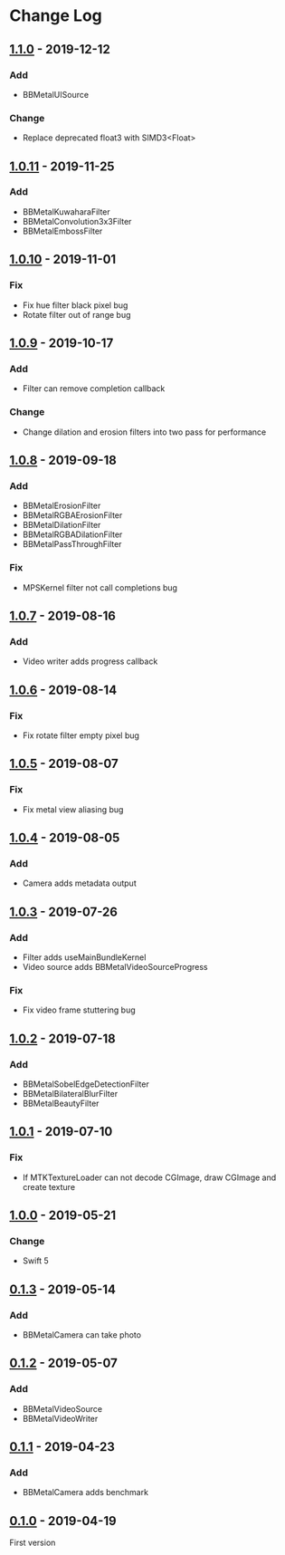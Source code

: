 # Change Log

## [1.1.0](https://github.com/Silence-GitHub/BBMetalImage/releases/tag/1.1.0) - 2019-12-12

### Add

- BBMetalUISource

### Change

- Replace deprecated float3 with SIMD3\<Float\>

## [1.0.11](https://github.com/Silence-GitHub/BBMetalImage/releases/tag/1.0.11) - 2019-11-25

### Add

- BBMetalKuwaharaFilter
- BBMetalConvolution3x3Filter
- BBMetalEmbossFilter

## [1.0.10](https://github.com/Silence-GitHub/BBMetalImage/releases/tag/1.0.10) - 2019-11-01

### Fix

- Fix hue filter black pixel bug
- Rotate filter out of range bug

## [1.0.9](https://github.com/Silence-GitHub/BBMetalImage/releases/tag/1.0.9) - 2019-10-17

### Add

- Filter can remove completion callback

### Change

- Change dilation and erosion filters into two pass for performance

## [1.0.8](https://github.com/Silence-GitHub/BBMetalImage/releases/tag/1.0.8) - 2019-09-18

### Add

- BBMetalErosionFilter
- BBMetalRGBAErosionFilter
- BBMetalDilationFilter
- BBMetalRGBADilationFilter
- BBMetalPassThroughFilter

### Fix

- MPSKernel filter not call completions bug

## [1.0.7](https://github.com/Silence-GitHub/BBMetalImage/releases/tag/1.0.7) - 2019-08-16

### Add

- Video writer adds progress callback

## [1.0.6](https://github.com/Silence-GitHub/BBMetalImage/releases/tag/1.0.6) - 2019-08-14

### Fix

- Fix rotate filter empty pixel bug

## [1.0.5](https://github.com/Silence-GitHub/BBMetalImage/releases/tag/1.0.5) - 2019-08-07

### Fix

- Fix metal view aliasing bug

## [1.0.4](https://github.com/Silence-GitHub/BBMetalImage/releases/tag/1.0.4) - 2019-08-05

### Add

- Camera adds metadata output

## [1.0.3](https://github.com/Silence-GitHub/BBMetalImage/releases/tag/1.0.3) - 2019-07-26

### Add

- Filter adds useMainBundleKernel
- Video source adds BBMetalVideoSourceProgress

### Fix

- Fix video frame stuttering bug

## [1.0.2](https://github.com/Silence-GitHub/BBMetalImage/releases/tag/1.0.2) - 2019-07-18

### Add

- BBMetalSobelEdgeDetectionFilter
- BBMetalBilateralBlurFilter
- BBMetalBeautyFilter

## [1.0.1](https://github.com/Silence-GitHub/BBMetalImage/releases/tag/1.0.1) - 2019-07-10

### Fix

- If MTKTextureLoader can not decode CGImage, draw CGImage and create texture

## [1.0.0](https://github.com/Silence-GitHub/BBMetalImage/releases/tag/1.0.0) - 2019-05-21

### Change

- Swift 5

## [0.1.3](https://github.com/Silence-GitHub/BBMetalImage/releases/tag/0.1.3) - 2019-05-14

### Add

- BBMetalCamera can take photo

## [0.1.2](https://github.com/Silence-GitHub/BBMetalImage/releases/tag/0.1.2) - 2019-05-07

### Add

- BBMetalVideoSource
- BBMetalVideoWriter

## [0.1.1](https://github.com/Silence-GitHub/BBMetalImage/releases/tag/0.1.1) - 2019-04-23

### Add

- BBMetalCamera adds benchmark

## [0.1.0](https://github.com/Silence-GitHub/BBMetalImage/releases/tag/0.1.0) - 2019-04-19

First version